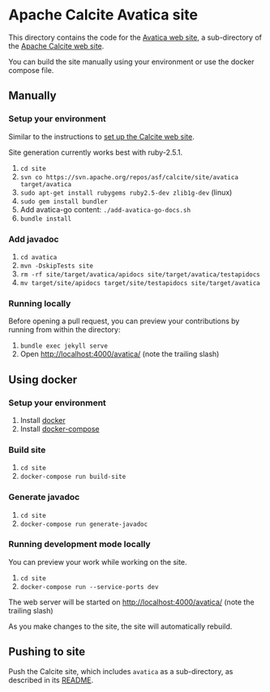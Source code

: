 <!--
{% comment %}
Licensed to the Apache Software Foundation (ASF) under one or more
contributor license agreements.  See the NOTICE file distributed with
this work for additional information regarding copyright ownership.
The ASF licenses this file to you under the Apache License, Version 2.0
(the "License"); you may not use this file except in compliance with
the License.  You may obtain a copy of the License at

http://www.apache.org/licenses/LICENSE-2.0

Unless required by applicable law or agreed to in writing, software
distributed under the License is distributed on an "AS IS" BASIS,
WITHOUT WARRANTIES OR CONDITIONS OF ANY KIND, either express or implied.
See the License for the specific language governing permissions and
limitations under the License.
{% endcomment %}
-->

# Apache Calcite Avatica site

This directory contains the code for the
[Avatica web site](https://calcite.apache.org/avatica),
a sub-directory of the
[Apache Calcite web site](https://calcite.apache.org).

You can build the site manually using your environment or use the docker compose file.

## Manually

### Setup your environment

Similar to the instructions to
[set up the Calcite web site](https://github.com/apache/calcite-avatica/blob/master/site/README.md).

Site generation currently works best with ruby-2.5.1.

1. `cd site`
2. `svn co https://svn.apache.org/repos/asf/calcite/site/avatica target/avatica`
3. `sudo apt-get install rubygems ruby2.5-dev zlib1g-dev` (linux)
4. `sudo gem install bundler`
5. Add avatica-go content: `./add-avatica-go-docs.sh`
6. `bundle install`

### Add javadoc

1. `cd avatica`
2. `mvn -DskipTests site`
3. `rm -rf site/target/avatica/apidocs site/target/avatica/testapidocs`
4. `mv target/site/apidocs target/site/testapidocs site/target/avatica`

### Running locally

Before opening a pull request, you can preview your contributions by
running from within the directory:

1. `bundle exec jekyll serve`
2. Open [http://localhost:4000/avatica/](http://localhost:4000/avatica/) (note the trailing slash)

## Using docker

### Setup your environment

1. Install [docker](https://docs.docker.com/install/)
2. Install [docker-compose](https://docs.docker.com/compose/install/)

### Build site
1. `cd site`
2. `docker-compose run build-site`

### Generate javadoc
1. `cd site`
2. `docker-compose run generate-javadoc`

### Running development mode locally
You can preview your work while working on the site.

1. `cd site`
2. `docker-compose run --service-ports dev`

The web server will be started on [http://localhost:4000/avatica/](http://localhost:4000/avatica/) (note the trailing slash)

As you make changes to the site, the site will automatically rebuild.

## Pushing to site

Push the Calcite site, which includes `avatica` as a sub-directory,
as described in its
[README](../site/README.md).
